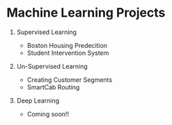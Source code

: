 # Machine Learning Projects
1. Supervised Learning
	* Boston Housing Predecition 
	* Student Intervention System

2. Un-Supervised Learning
	* Creating Customer Segments
	* SmartCab Routing
3. Deep Learning
	* Coming soon!!
